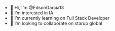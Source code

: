 - 👋 Hi, I’m @EdsonGarcia13
- 👀 I’m interested in IA
- 🌱 I’m currently learning on Full Stack Developer
- 💞️ I’m looking to collaborate on starup global


<!---
EdsonGarcia13/EdsonGarcia13 is a ✨ special ✨ repository because its `README.md` (this file) appears on your GitHub profile.
You can click the Preview link to take a look at your changes.
--->
